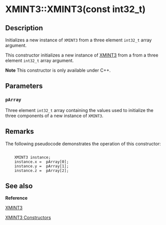 # XMINT3::XMINT3(const int32_t)

## Description

Initializes a new instance of `XMINT3` from a three element `int32_t` array argument.

This constructor initializes a new instance of [XMINT3](https://learn.microsoft.com/windows/desktop/api/directxmath/ns-directxmath-xmint3) from a from a three element
`int32_t` array argument.

**Note** This constructor is only available under C++.

## Parameters

### `pArray`

Three element `int32_t` array containing the values used to initialize the three components of a new instance of
`XMINT3`.

## Remarks

The following pseudocode demonstrates the operation of this constructor:

```

	XMINT3 instance;
	instance.x =  pArray[0];
	instance.y =  pArray[1];
	instance.z =  pArray[2];

```

## See also

**Reference**

[XMINT3](https://learn.microsoft.com/windows/desktop/api/directxmath/ns-directxmath-xmint3)

[XMINT3 Constructors](https://learn.microsoft.com/windows/desktop/api/directxmath/nf-directxmath-xmint3-xmint3(constint32_t))